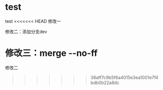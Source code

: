 # test
test
<<<<<<< HEAD
修改一

修改二：添加分支dev

修改三：merge --no-ff
=======

修改二
>>>>>>> 38aff7c9b5f6a4015e3ea1001e7f4bdb0b22a8dc
